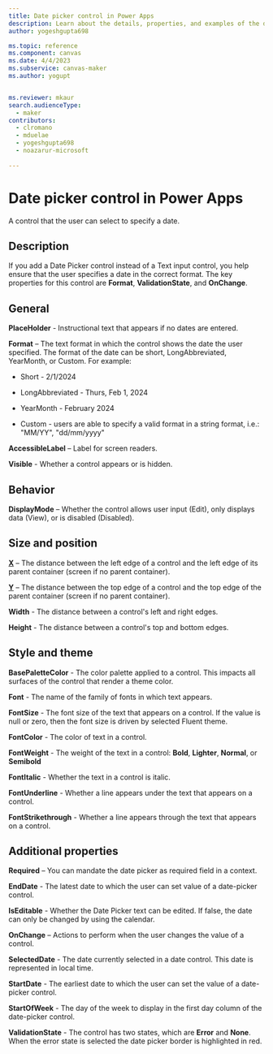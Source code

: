 ```yaml
---
title: Date picker control in Power Apps
description: Learn about the details, properties, and examples of the date picker modern control in Power Apps.
author: yogeshgupta698

ms.topic: reference
ms.component: canvas
ms.date: 4/4/2023
ms.subservice: canvas-maker
ms.author: yogupt


ms.reviewer: mkaur
search.audienceType: 
  - maker
contributors:
  - clromano
  - mduelae
  - yogeshgupta698
  - noazarur-microsoft
  
---
```

# Date picker control in Power Apps
A control that the user can select to specify a date.

## Description
If you add a Date Picker control instead of a Text input control, you help ensure that the user specifies a date in the correct format. The key properties for this control are **Format**, **ValidationState**, and **OnChange**.

## General

**PlaceHolder** - Instructional text that appears if no dates are entered. 

**Format** – The text format in which the control shows the date the user specified. The format of the date can be short, LongAbbreviated, YearMonth, or Custom. For example: 

-  Short - 2/1/2024 

-  LongAbbreviated - Thurs, Feb 1, 2024 

-  YearMonth - February 2024
-  Custom - users are able to specify a valid format in a string format, i.e.: "MM/YY", "dd/mm/yyyy"

**AccessibleLabel** – Label for screen readers.

**Visible** - Whether a control appears or is hidden. 

## Behavior 

**DisplayMode** – Whether the control allows user input (Edit), only displays data (View), or is disabled (Disabled).

## Size and position

**[X](../properties-size-location.md)** – The distance between the left edge of a control and the left edge of its parent container (screen if no parent container).

**[Y](../properties-size-location.md)** – The distance between the top edge of a control and the top edge of the parent container (screen if no parent container).

**Width** - The distance between a control's left and right edges. 

**Height** - The distance between a control's top and bottom edges. 

## Style and theme

**BasePaletteColor** - The color palette applied to a control. This impacts all surfaces of the control that render a theme color.  

**Font** - The name of the family of fonts in which text appears. 

**FontSize** - The font size of the text that appears on a control. If the value is null or zero, then the font size is driven by selected Fluent theme. 

**FontColor** - The color of text in a control. 

**FontWeight** - The weight of the text in a control: **Bold**, **Lighter**, **Normal**, or **Semibold**

**FontItalic** - Whether the text in a control is italic. 

**FontUnderline** - Whether a line appears under the text that appears on a control. 

**FontStrikethrough** - Whether a line appears through the text that appears on a control. 

## Additional properties

**Required** – You can mandate the date picker as required field in a context.

**EndDate** - The latest date to which the user can set value of a date-picker control. 

**IsEditable** - Whether the Date Picker text can be edited. If false, the date can only be changed by using the calendar. 

**OnChange** – Actions to perform when the user changes the value of a control. 

**SelectedDate** - The date currently selected in a date control. This date is represented in local time. 

**StartDate** - The earliest date to which the user can set the value of a date-picker control. 

**StartOfWeek** - The day of the week to display in the first day column of the date-picker control. 

**ValidationState** - The control has two states, which are **Error** and **None**. When the error state is selected the date picker border is highlighted in red. 



